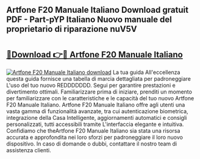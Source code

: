## Artfone F20 Manuale Italiano Download gratuit PDF - Part-pYP Italiano Nuovo manuale del proprietario di riparazione nuV5V

# <h2><a href="http://dfbl6u9.blite.top/?on=Artfone+F20+Manuale+Italiano">🔗Download 👉🔴 Artfone F20 Manuale Italiano</a></h2>

[![Artfone F20 Manuale Italiano download](https://i.imgur.com/lujVjoI.png)](http://dfbl6u9.blite.top/?on=Artfone+F20+Manuale+Italiano)
La tua guida All'eccellenza questa guida fornisce una tabella di marcia dettagliata per padroneggiare L'uso del tuo nuovo REDDDDDDD. Segui per garantire prestazioni e divertimento ottimali. Familiarizzare prima di iniziare, prenditi un momento per familiarizzare con le caratteristiche e le capacità del tuo nuovo Artfone F20 Manuale Italiano. Artfone F20 Manuale Italiano offre agli utenti una vasta gamma di funzionalità avanzate, tra cui autenticazione biometrica, integrazione della Casa Intelligente, aggiornamenti automatici e consigli personalizzati, tutti accessibili tramite L'interfaccia elegante e intuitiva. Confidiamo che theArtfone F20 Manuale Italiano sia stata una risorsa accurata e approfondita nei loro sforzi per padroneggiare il loro nuovo dispositivo. In caso di domande o dubbi, contattare il nostro team di assistenza clienti.
